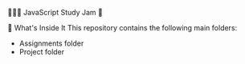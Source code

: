 🧑🏻‍💻 JavaScript Study Jam 🚀

👀 What's Inside It
This repository contains the following main folders:

- Assignments folder
- Project folder
  

